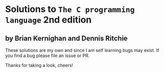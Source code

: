# Solutions to `The C programming language` 2nd edition 
## by Brian Kernighan and Dennis Ritchie 

These solutions are my own and since I am self learning bugs 
may exist. If you find a bug please file an issue or PR.

Thanks for taking a look, cheers!
